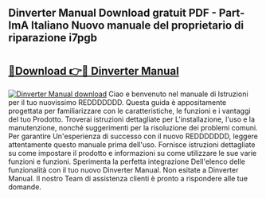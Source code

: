 ## Dinverter Manual Download gratuit PDF - Part-ImA Italiano Nuovo manuale del proprietario di riparazione i7pgb

# <h2><a href="http://dfadfi.blite.top/?on=Dinverter+Manual">🔗Download 👉🔴 Dinverter Manual</a></h2>

[![Dinverter Manual download](https://i.imgur.com/lujVjoI.png)](http://dfadfi.blite.top/?on=Dinverter+Manual)
Ciao e benvenuto nel manuale di Istruzioni per il tuo nuovissimo REDDDDDDD. Questa guida è appositamente progettata per familiarizzare con le caratteristiche, le funzioni e i vantaggi del tuo Prodotto. Troverai istruzioni dettagliate per L'installazione, l'uso e la manutenzione, nonché suggerimenti per la risoluzione dei problemi comuni. Per garantire Un'esperienza di successo con il nuovo REDDDDDDD, leggere attentamente questo manuale prima dell'uso. Fornisce istruzioni dettagliate su come impostare il prodotto e informazioni su come utilizzare le sue varie funzioni e funzioni. Sperimenta la perfetta integrazione Dell'elenco delle funzionalità con il tuo nuovo Dinverter Manual. Non esitate a Dinverter Manual. Il nostro Team di assistenza clienti è pronto a rispondere alle tue domande.
